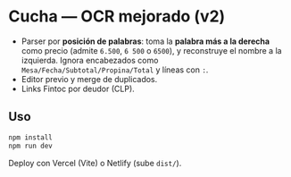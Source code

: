 # Cucha — OCR mejorado (v2)
- Parser por **posición de palabras**: toma la **palabra más a la derecha** como precio (admite `6.500`, `6 500` o `6500`), y reconstruye el nombre a la izquierda. Ignora encabezados como `Mesa/Fecha/Subtotal/Propina/Total` y líneas con `:`.
- Editor previo y merge de duplicados.
- Links Fintoc por deudor (CLP).

## Uso
```bash
npm install
npm run dev
```
Deploy con Vercel (Vite) o Netlify (sube `dist/`).